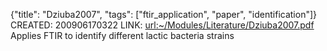 {"title": "Dziuba2007", "tags": ["ftir_application", "paper", "identification"]}
CREATED: 200906170322
LINK: <url:~/Modules/Literature/Dziuba2007.pdf>
Applies FTIR to identify different lactic bacteria strains
